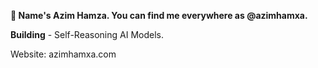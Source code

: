 **👋 Name's Azim Hamza. You can find me everywhere as @azimhamxa.**

**Building** - Self-Reasoning AI Models. 

Website: azimhamxa.com


